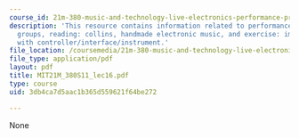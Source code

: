 ```yaml
---
course_id: 21m-380-music-and-technology-live-electronics-performance-practices-spring-2011
description: 'This resource contains information related to performance frameworks
  groups, reading: collins, handmade electronic music, and exercise: improvisation
  with controller/interface/instrument.'
file_location: /coursemedia/21m-380-music-and-technology-live-electronics-performance-practices-spring-2011/3db4ca7d5aac1b365d559621f64be272_MIT21M_380S11_lec16.pdf
file_type: application/pdf
layout: pdf
title: MIT21M_380S11_lec16.pdf
type: course
uid: 3db4ca7d5aac1b365d559621f64be272

---
```

None